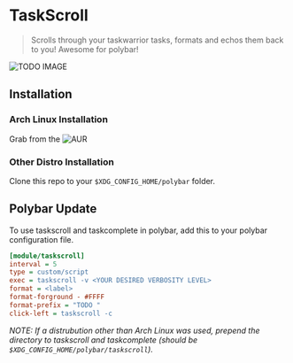# TaskScroll
> Scrolls through your taskwarrior tasks, formats and echos them back to you!  Awesome for polybar! 

![TODO IMAGE](image/todo.png)

## Installation

### Arch Linux Installation

Grab from the ![AUR](todo)

### Other Distro Installation

Clone this repo to your `$XDG_CONFIG_HOME/polybar` folder.

## Polybar Update

To use taskscroll and taskcomplete in polybar, add this to your polybar configuration file.

```ini
[module/taskscroll]
interval = 5
type = custom/script
exec = taskscroll -v <YOUR DESIRED VERBOSITY LEVEL>
format = <label>
format-forground - #FFFF
format-prefix = "TODO "
click-left = taskscroll -c
 ```
 
 *NOTE: If a distrubution other than Arch Linux was used, prepend the directory to taskscroll and taskcomplete (should be `$XDG_CONFIG_HOME/polybar/taskscroll`).* 
 